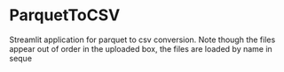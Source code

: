 # ParquetToCSV

Streamlit application for parquet to csv conversion. Note though the files appear out of order in the uploaded box, the files are loaded by name in seque
